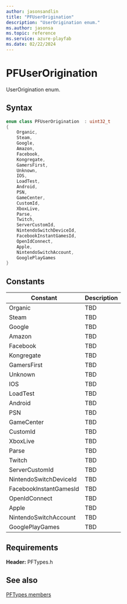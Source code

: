 ```yaml
---
author: jasonsandlin
title: "PFUserOrigination"
description: "UserOrigination enum."
ms.author: jasonsa
ms.topic: reference
ms.service: azure-playfab
ms.date: 02/22/2024
---
```


# PFUserOrigination  

UserOrigination enum.    

## Syntax  
  
```cpp
enum class PFUserOrigination  : uint32_t  
{  
    Organic,  
    Steam,  
    Google,  
    Amazon,  
    Facebook,  
    Kongregate,  
    GamersFirst,  
    Unknown,  
    IOS,  
    LoadTest,  
    Android,  
    PSN,  
    GameCenter,  
    CustomId,  
    XboxLive,  
    Parse,  
    Twitch,  
    ServerCustomId,  
    NintendoSwitchDeviceId,  
    FacebookInstantGamesId,  
    OpenIdConnect,  
    Apple,  
    NintendoSwitchAccount,  
    GooglePlayGames  
}  
```  
  
## Constants  
  
| Constant | Description |
| --- | --- |
| Organic | TBD   |  
| Steam | TBD   |  
| Google | TBD   |  
| Amazon | TBD   |  
| Facebook | TBD   |  
| Kongregate | TBD   |  
| GamersFirst | TBD   |  
| Unknown | TBD   |  
| IOS | TBD   |  
| LoadTest | TBD   |  
| Android | TBD   |  
| PSN | TBD   |  
| GameCenter | TBD   |  
| CustomId | TBD   |  
| XboxLive | TBD   |  
| Parse | TBD   |  
| Twitch | TBD   |  
| ServerCustomId | TBD   |  
| NintendoSwitchDeviceId | TBD   |  
| FacebookInstantGamesId | TBD   |  
| OpenIdConnect | TBD   |  
| Apple | TBD   |  
| NintendoSwitchAccount | TBD   |  
| GooglePlayGames | TBD   |  
  
  
## Requirements  
  
**Header:** PFTypes.h
  
## See also  
[PFTypes members](../pftypes_members.md)  

  
  
